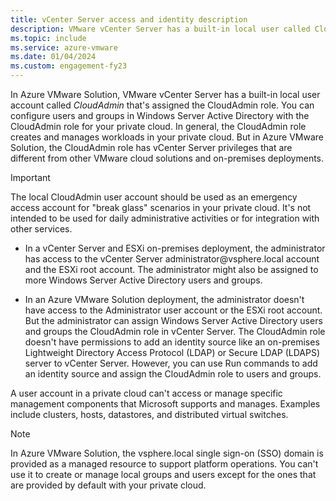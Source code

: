```yaml
---
title: vCenter Server access and identity description
description: VMware vCenter Server has a built-in local user called CloudAdmin that's assigned the CloudAdmin role.
ms.topic: include
ms.service: azure-vmware
ms.date: 01/04/2024
ms.custom: engagement-fy23
---
```


<!-- used in concepts-run-commands.md and tutorial-configure-identity-source.md -->

In Azure VMware Solution, VMware vCenter Server has a built-in local user account called *CloudAdmin* that's assigned the CloudAdmin role. You can configure users and groups in Windows Server Active Directory with the CloudAdmin role for your private cloud. In general, the CloudAdmin role creates and manages workloads in your private cloud. But in Azure VMware Solution, the CloudAdmin role has vCenter Server privileges that are different from other VMware cloud solutions and on-premises deployments.

> [!IMPORTANT]
> The local CloudAdmin user account should be used as an emergency access account for "break glass" scenarios in your private cloud. It's not intended to be used for daily administrative activities or for integration with other services.

- In a vCenter Server and ESXi on-premises deployment, the administrator has access to the vCenter Server administrator\@vsphere.local account and the ESXi root account. The administrator might also be assigned to more Windows Server Active Directory users and groups.

- In an Azure VMware Solution deployment, the administrator doesn't have access to the Administrator user account or the ESXi root account. But the administrator can assign Windows Server Active Directory users and groups the CloudAdmin role in vCenter Server. The CloudAdmin role doesn't have permissions to add an identity source like an on-premises Lightweight Directory Access Protocol (LDAP) or Secure LDAP (LDAPS) server to vCenter Server. However, you can use Run commands to add an identity source and assign the CloudAdmin role to users and groups.

A user account in a private cloud can't access or manage specific management components that Microsoft supports and manages. Examples include clusters, hosts, datastores, and distributed virtual switches.

> [!NOTE]
> In Azure VMware Solution, the vsphere.local single sign-on (SSO) domain is provided as a managed resource to support platform operations. You can't use it to create or manage local groups and users except for the ones that are provided by default with your private cloud.
